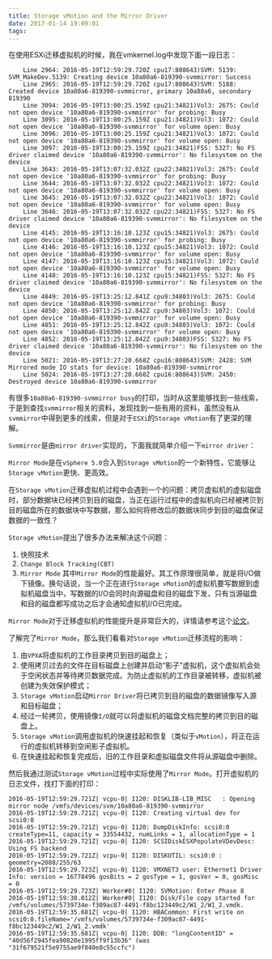 ```yaml
---
title: Storage vMotion and the Mirror Driver
date: 2017-01-14 19:09:01
tags:
---
```


在使用ESXi迁移虚拟机的时候，我在vmkernel.log中发现下面一段日志：
```
	Line 2964: 2016-05-19T12:59:29.720Z cpu17:808643)SVM: 5139: SVM_MakeDev.5139: Creating device 10a80a6-819390-svmmirror: Success
	Line 2965: 2016-05-19T12:59:29.720Z cpu17:808643)SVM: 5188: Created device 10a80a6-819390-svmmirror, primary 10a80a6, secondary 819390
	Line 3094: 2016-05-19T13:00:25.159Z cpu21:34821)Vol3: 2675: Could not open device '10a80a6-819390-svmmirror' for probing: Busy
	Line 3095: 2016-05-19T13:00:25.159Z cpu21:34821)Vol3: 1072: Could not open device '10a80a6-819390-svmmirror' for volume open: Busy
	Line 3096: 2016-05-19T13:00:25.159Z cpu21:34821)Vol3: 1072: Could not open device '10a80a6-819390-svmmirror' for volume open: Busy
	Line 3097: 2016-05-19T13:00:25.159Z cpu21:34821)FSS: 5327: No FS driver claimed device '10a80a6-819390-svmmirror': No filesystem on the device
	Line 3643: 2016-05-19T13:07:32.032Z cpu22:34821)Vol3: 2675: Could not open device '10a80a6-819390-svmmirror' for probing: Busy
	Line 3644: 2016-05-19T13:07:32.032Z cpu22:34821)Vol3: 1072: Could not open device '10a80a6-819390-svmmirror' for volume open: Busy
	Line 3645: 2016-05-19T13:07:32.032Z cpu22:34821)Vol3: 1072: Could not open device '10a80a6-819390-svmmirror' for volume open: Busy
	Line 3646: 2016-05-19T13:07:32.032Z cpu22:34821)FSS: 5327: No FS driver claimed device '10a80a6-819390-svmmirror': No filesystem on the device
	Line 4145: 2016-05-19T13:16:10.123Z cpu15:34821)Vol3: 2675: Could not open device '10a80a6-819390-svmmirror' for probing: Busy
	Line 4146: 2016-05-19T13:16:10.123Z cpu15:34821)Vol3: 1072: Could not open device '10a80a6-819390-svmmirror' for volume open: Busy
	Line 4147: 2016-05-19T13:16:10.123Z cpu15:34821)Vol3: 1072: Could not open device '10a80a6-819390-svmmirror' for volume open: Busy
	Line 4148: 2016-05-19T13:16:10.123Z cpu15:34821)FSS: 5327: No FS driver claimed device '10a80a6-819390-svmmirror': No filesystem on the device
	Line 4849: 2016-05-19T13:25:12.841Z cpu9:34803)Vol3: 2675: Could not open device '10a80a6-819390-svmmirror' for probing: Busy
	Line 4850: 2016-05-19T13:25:12.842Z cpu9:34803)Vol3: 1072: Could not open device '10a80a6-819390-svmmirror' for volume open: Busy
	Line 4851: 2016-05-19T13:25:12.842Z cpu9:34803)Vol3: 1072: Could not open device '10a80a6-819390-svmmirror' for volume open: Busy
	Line 4852: 2016-05-19T13:25:12.842Z cpu9:34803)FSS: 5327: No FS driver claimed device '10a80a6-819390-svmmirror': No filesystem on the device
	Line 5021: 2016-05-19T13:27:20.668Z cpu16:808643)SVM: 2428: SVM Mirrored mode IO stats for device: 10a80a6-819390-svmmirror
	Line 5024: 2016-05-19T13:27:20.668Z cpu16:808643)SVM: 2450: Destroyed device 10a80a6-819390-svmmirror
```

有很多`10a80a6-819390-svmmirror busy`的打印，当时从这里能够找到一些线索，于是到查找`svmmirror`相关的资料，发现找到一些有用的资料，虽然没有从`svmmirror`中得到更多的线索，但是对于`ESXi`的`Storage vMotion`有了更深的理解。

`Svmmirror`是由`mirror driver`实现的，下面我就简单介绍一下`mirror driver`：

`Mirror Mode`是在`vSphere 5.0`合入到`Storage vMotion`的一个新特性，它能够让`Storage vMotion`更快、更高效。

在`Storage vMotion`迁移虚拟机过程中会遇到一个的问题：拷贝虚拟机的虚拟磁盘时，部分数据块已经拷贝到目的磁盘，当正在运行过程中的虚拟机向已经被拷贝到目的磁盘所在的数据块中写数据，那么如何将修改后的数据块同步到目的磁盘保证数据的一致性？

`Storage vMotion`提出了很多办法来解决这个问题：
1.	快照技术
2.	`Change Block Tracking(CBT)`
3.	`Mirror Mode`
其中`Mirror Mode`的性能最好。其工作原理很简单，就是将I/O做下镜像。换句话说，当一个正在进行`Storage vMotio`n的虚拟机要写数据到虚拟机磁盘当中，写数据的I/O会同时向源磁盘和目的磁盘下发，只有当源磁盘和目的磁盘都写成功之后才会通知虚拟机I/O已完成。 

`Mirror Mode`对于迁移虚拟机的性能提升是非常巨大的，详情请参考这个[论文](https://www.usenix.org/legacy/events/atc11/tech/final_files/Mashtizadeh.pdf)。

了解完了`Mirror Mode`，那么我们看看对`Storage vMotion`迁移流程的影响：
1.	由`VPXA`将虚拟机的工作目录拷贝到目的磁盘上；
2.	使用拷贝过去的文件在目标磁盘上创建并启动“影子”虚拟机，这个虚拟机会处于空闲状态并等待拷贝数据完成。为防止虚拟机的工作目录被转移，虚拟机被创建为失效保护模式；
3.	`Storage vMotion`启动`Mirror Driver`将已拷贝到目的磁盘的数据镜像写入源和目标磁盘；
4.	经过一轮拷贝，使用镜像`I/O`就可以将虚拟机的磁盘文档完整的拷贝到目的磁盘上。
5.	`Storage vMotion`调用虚拟机的快速挂起和恢复（类似于`vMotion`），将正在运行的虚拟机转移到空闲影子虚拟机。
6.	在快速挂起和恢复完成后，旧的工作目录和虚拟磁盘文件将从源磁盘中删除。


然后我通过测试`Storage vMotion`过程中实际使用了`Mirror Mode`。打开虚拟机的日志文件，找打下面的打印：
```
2016-05-19T12:59:29.721Z| vcpu-0| I120: DISKLIB-LIB_MISC   : Opening mirror node /vmfs/devices/svm/10a80a6-819390-svmmirror
2016-05-19T12:59:29.721Z| vcpu-0| I120: Creating virtual dev for scsi0:0
2016-05-19T12:59:29.721Z| vcpu-0| I120: DumpDiskInfo: scsi0:0 createType=11, capacity = 33554432, numLinks = 1, allocationType = 1
2016-05-19T12:59:29.721Z| vcpu-0| I120: SCSIDiskESXPopulateVDevDesc: Using FS backend
2016-05-19T12:59:29.721Z| vcpu-0| I120: DISKUTIL: scsi0:0 : geometry=2088/255/63
2016-05-19T12:59:29.723Z| vcpu-0| I120: VMXNET3 user: Ethernet1 Driver Info: version = 16778496 gosBits = 2 gosType = 1, gosVer = 0, gosMisc = 0
2016-05-19T12:59:29.723Z| Worker#0| I120: SVMotion: Enter Phase 8
2016-05-19T12:59:30.012Z| Worker#0| I120: Disk/File copy started for /vmfs/volumes/5739734e-f309ac87-4491-f8bc123449c2/W1_2/W1_2.vmdk.
2016-05-19T12:59:35.681Z| vcpu-0| I120: HBACommon: First write on scsi0:0.fileName='/vmfs/volumes/5739734e-f309ac87-4491-f8bc123449c2/W1_2/W1_2.vmdk'
2016-05-19T12:59:35.681Z| vcpu-0| I120: DDB: "longContentID" = "40d56f2945fea90820e1995ff9f13b36" (was "31f679521f5e9755ae9f840e8c55ccfc")
```
